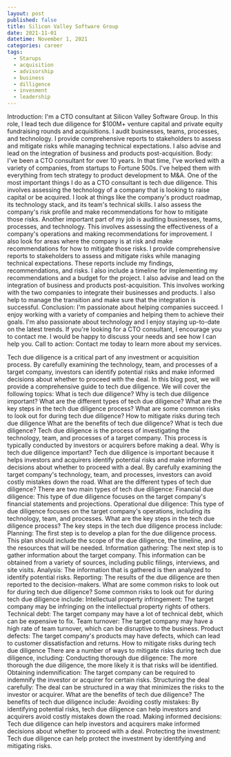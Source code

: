 ```yaml
---
layout: post
published: false
title: Silicon Valley Software Group
date: 2021-11-01
datetime: November 1, 2021
categories: career
tags:
  - Starups
  - acquisition
  - advisorship
  - business
  - dilligence
  - invesment
  - leadership
---
```

Introduction:
I'm a CTO consultant at Silicon Valley Software Group. In this role, I lead tech due diligence for $100M+ venture capital and private equity fundraising rounds and acquisitions. I audit businesses, teams, processes, and technology. I provide comprehensive reports to stakeholders to assess and mitigate risks while managing technical expectations. I also advise and lead on the integration of business and products post-acquisition.
Body:
I've been a CTO consultant for over 10 years. In that time, I've worked with a variety of companies, from startups to Fortune 500s. I've helped them with everything from tech strategy to product development to M&A.
One of the most important things I do as a CTO consultant is tech due diligence. This involves assessing the technology of a company that is looking to raise capital or be acquired. I look at things like the company's product roadmap, its technology stack, and its team's technical skills. I also assess the company's risk profile and make recommendations for how to mitigate those risks.
Another important part of my job is auditing businesses, teams, processes, and technology. This involves assessing the effectiveness of a company's operations and making recommendations for improvement. I also look for areas where the company is at risk and make recommendations for how to mitigate those risks.
I provide comprehensive reports to stakeholders to assess and mitigate risks while managing technical expectations. These reports include my findings, recommendations, and risks. I also include a timeline for implementing my recommendations and a budget for the project.
I also advise and lead on the integration of business and products post-acquisition. This involves working with the two companies to integrate their businesses and products. I also help to manage the transition and make sure that the integration is successful.
Conclusion:
I'm passionate about helping companies succeed. I enjoy working with a variety of companies and helping them to achieve their goals. I'm also passionate about technology and I enjoy staying up-to-date on the latest trends.
If you're looking for a CTO consultant, I encourage you to contact me. I would be happy to discuss your needs and see how I can help you.
Call to action:
Contact me today to learn more about my services.


Tech due diligence is a critical part of any investment or acquisition process. By carefully examining the technology, team, and processes of a target company, investors can identify potential risks and make informed decisions about whether to proceed with the deal.
In this blog post, we will provide a comprehensive guide to tech due diligence. We will cover the following topics:
What is tech due diligence?
Why is tech due diligence important?
What are the different types of tech due diligence?
What are the key steps in the tech due diligence process?
What are some common risks to look out for during tech due diligence?
How to mitigate risks during tech due diligence
What are the benefits of tech due diligence?
What is tech due diligence?
Tech due diligence is the process of investigating the technology, team, and processes of a target company. This process is typically conducted by investors or acquirers before making a deal.
Why is tech due diligence important?
Tech due diligence is important because it helps investors and acquirers identify potential risks and make informed decisions about whether to proceed with a deal. By carefully examining the target company's technology, team, and processes, investors can avoid costly mistakes down the road.
What are the different types of tech due diligence?
There are two main types of tech due diligence:
Financial due diligence: This type of due diligence focuses on the target company's financial statements and projections.
Operational due diligence: This type of due diligence focuses on the target company's operations, including its technology, team, and processes.
What are the key steps in the tech due diligence process?
The key steps in the tech due diligence process include:
Planning: The first step is to develop a plan for the due diligence process. This plan should include the scope of the due diligence, the timeline, and the resources that will be needed.
Information gathering: The next step is to gather information about the target company. This information can be obtained from a variety of sources, including public filings, interviews, and site visits.
Analysis: The information that is gathered is then analyzed to identify potential risks.
Reporting: The results of the due diligence are then reported to the decision-makers.
What are some common risks to look out for during tech due diligence?
Some common risks to look out for during tech due diligence include:
Intellectual property infringement: The target company may be infringing on the intellectual property rights of others.
Technical debt: The target company may have a lot of technical debt, which can be expensive to fix.
Team turnover: The target company may have a high rate of team turnover, which can be disruptive to the business.
Product defects: The target company's products may have defects, which can lead to customer dissatisfaction and returns.
How to mitigate risks during tech due diligence
There are a number of ways to mitigate risks during tech due diligence, including:
Conducting thorough due diligence: The more thorough the due diligence, the more likely it is that risks will be identified.
Obtaining indemnification: The target company can be required to indemnify the investor or acquirer for certain risks.
Structuring the deal carefully: The deal can be structured in a way that minimizes the risks to the investor or acquirer.
What are the benefits of tech due diligence?
The benefits of tech due diligence include:
Avoiding costly mistakes: By identifying potential risks, tech due diligence can help investors and acquirers avoid costly mistakes down the road.
Making informed decisions: Tech due diligence can help investors and acquirers make informed decisions about whether to proceed with a deal.
Protecting the investment: Tech due diligence can help protect the investment by identifying and mitigating risks.
